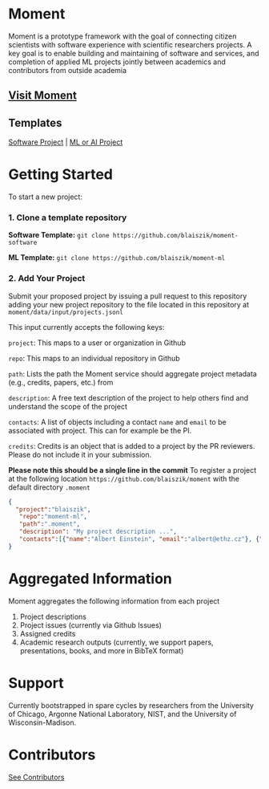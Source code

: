# Moment
Moment is a prototype framework with the goal of connecting citizen scientists with software experience with scientific researchers projects.
A key goal is to enable building and maintaining of software and services, and completion of applied ML projects jointly between academics and contributors from outside academia


## [Visit Moment](https://blaiszik.github.io/moment/)

## Templates
[Software Project](https://github.com/blaiszik/moment-software) |
[ML or AI Project](https://github.com/blaiszik/moment-ml) 


# Getting Started
To start a new project:
### 1. Clone a template repository
**Software Template:** `git clone https://github.com/blaiszik/moment-software`

**ML Template:** `git clone https://github.com/blaiszik/moment-ml`

### 2. Add Your Project
Submit your proposed project by issuing a pull request to this repository adding your new project repository to the file located in this repository at 
`moment/data/input/projects.jsonl`

This input currently accepts the following keys:

`project`: This maps to a user or organization in Github

`repo`: This maps to an individual repository in Github

`path`: Lists the path the Moment service should aggregate project metadata (e.g., credits, papers, etc.) from

`description`: A free text description of the project to help others find and understand the scope of the project

`contacts`: A list of objects including a contact `name` and `email` to be associated with project. This can for example be the PI.

`credits`: Credits is an object that is added to a project by the PR reviewers. Please do not include it in your submission.

**Please note this should be a single line in the commit**
To register a project at the following location `https://github.com/blaiszik/moment` with the default directory `.moment`
```json
{
  "project":"blaiszik", 
   "repo":"moment-ml",
   "path":".moment", 
   "description": "My project description ...",
   "contacts":[{"name":"Albert Einstein", "email":"albert@ethz.cz"}, {"name":"Ada Lovelace", "email":"adalovelace@gmail.com"}]
}
```

# Aggregated Information
Moment aggregates the following information from each project
1. Project descriptions
2. Project issues (currently via Github Issues)
3. Assigned credits
4. Academic research outputs (currently, we support papers, presentations, books, and more in BibTeX format)


# Support
Currently bootstrapped in spare cycles by researchers from the University of Chicago, Argonne National Laboratory, NIST, and the University of Wisconsin-Madison.


# Contributors
[See Contributors](https://github.com/blaiszik/moment/graphs/contributors)
